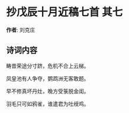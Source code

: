 # 抄戊辰十月近稿七首  其七

**作者**: 刘克庄

## 诗词内容

畴昔荣途分寸跻，危机不合上云梯。

凤皇池有人争夺，鹦鹉洲无客敢题。

早不修真坏丹灶，晚方受箓脱金闺。

羽毛只可如鸦雀，谁遣君为吐绶鸡。


